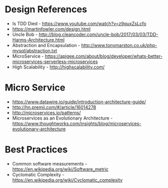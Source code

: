 # Design References

* Is TDD Died - https://www.youtube.com/watch?v=z9quxZsLcfo
* https://martinfowler.com/design.html
* Uncle Bob - http://blog.cleancoder.com/uncle-bob/2017/03/03/TDD-Harms-Architecture.html
* Abstraction and Encapsulation - http://www.tonymarston.co.uk/php-mysql/abstraction.txt
* MicroService - https://apigee.com/about/blog/developer/whats-better-microservices-serverless-microservices
* High Scalability - http://highscalability.com/


# Micro Service
* https://www.datawire.io/guide/introduction-architecture-guide/
* http://hn.premii.com/#/article/16014278
* http://microservices.io/patterns/
* Microservices as an Evolutionary Architecture - https://www.thoughtworks.com/insights/blog/microservices-evolutionary-architecture


# Best Practices
* Common software measurements - https://en.wikipedia.org/wiki/Software_metric
* Cyclomatic Complexity - https://en.wikipedia.org/wiki/Cyclomatic_complexity
